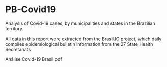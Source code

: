 # PB-Covid19


Analysis of Covid-19 cases, by municipalities and states in the Brazilian territory.

All data in this report were extracted from the Brasil.IO project, which daily compiles epidemiological bulletin information from the 27 State Health Secretariats

Análise Covid-19 Brasil.pdf
